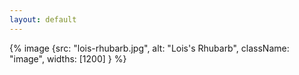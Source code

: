 ```yaml
---
layout: default
---
```



{% image {src: "lois-rhubarb.jpg", alt: "Lois's Rhubarb", className: "image", widths: [1200] } %}